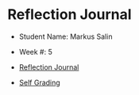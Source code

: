 # Reflection Journal

- Student Name: Markus Salin
- Week #: 5

- [Reflection Journal](./Journal.md)
- [Self Grading](../../Self-Grading.md)
